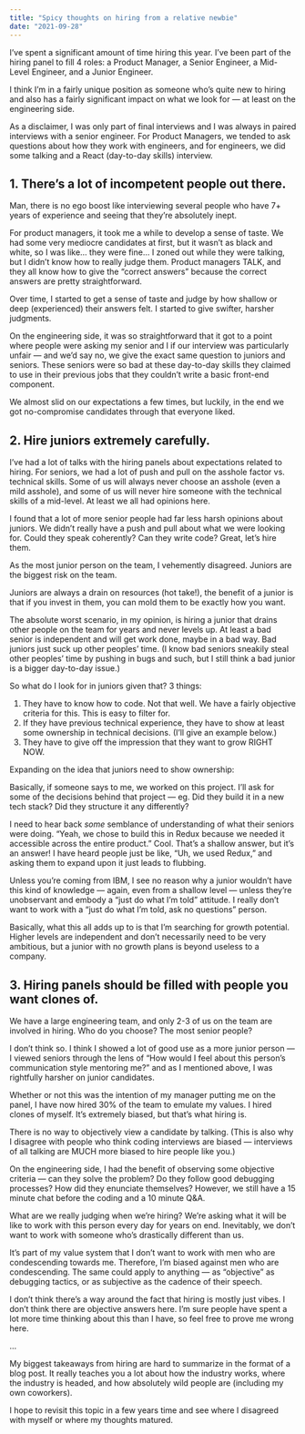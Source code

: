 ```yaml
---
title: "Spicy thoughts on hiring from a relative newbie"
date: "2021-09-28"
---
```



I’ve spent a significant amount of time hiring this year. I’ve been part of the hiring panel to fill 4 roles: a Product Manager, a Senior Engineer, a Mid-Level Engineer, and a Junior Engineer. 

I think I’m in a fairly unique position as someone who’s quite new to hiring and also has a fairly significant impact on what we look for — at least on the engineering side.

As a disclaimer, I was only part of final interviews and I was always in paired interviews with a senior engineer. For Product Managers, we tended to ask questions about how they work with engineers, and for engineers, we did some talking and a React (day-to-day skills) interview.

## 1. There’s a lot of incompetent people out there.
Man, there is no ego boost like interviewing several people who have 7+ years of experience and seeing that they’re absolutely inept.

For product managers, it took me a while to develop a sense of taste. We had some very mediocre candidates at first, but it wasn’t as black and white, so I was like… they were fine… I zoned out while they were talking, but I didn’t know how to really judge them. Product managers TALK, and they all know how to give the “correct answers” because the correct answers are pretty straightforward.

Over time, I started to get a sense of taste and judge by how shallow or deep (experienced) their answers felt. I started to give swifter, harsher judgments. 

On the engineering side, it was so straightforward that it got to a point where people were asking my senior and I if our interview was particularly unfair — and we’d say no, we give the exact same question to juniors and seniors. These seniors were so bad at these day-to-day skills they claimed to use in their previous jobs that they couldn’t write a basic front-end component. 

We almost slid on our expectations a few times, but luckily, in the end we got no-compromise candidates through that everyone liked. 

## 2. Hire juniors extremely carefully.
I’ve had a lot of talks with the hiring panels about expectations related to hiring. For seniors, we had a lot of push and pull on the asshole factor vs. technical skills. Some of us will always never choose an asshole (even a mild asshole), and some of us will never hire someone with the technical skills of a mid-level. At least we all had opinions here.

I found that a lot of more senior people had far less harsh opinions about juniors. We didn’t really have a push and pull about what we were looking for. Could they speak coherently? Can they write code? Great, let’s hire them.

As the most junior person on the team, I vehemently disagreed. Juniors are the biggest risk on the team. 

Juniors are always a drain on resources (hot take!), the benefit of a junior is that if you invest in them, you can mold them to be exactly how you want.

The absolute worst scenario, in my opinion, is hiring a junior that drains other people on the team for years and never levels up. At least a bad senior is independent and will get work done, maybe in a bad way. Bad juniors just suck up other peoples’ time. (I know bad seniors sneakily steal other peoples’ time by pushing in bugs and such, but I still think a bad junior is a bigger day-to-day issue.)

So what do I look for in juniors given that? 3 things:

1. They have to know how to code. Not that well. We have a fairly objective criteria for this. This is easy to filter for.
2. If they have previous technical experience, they have to show at least some ownership in technical decisions. (I’ll give an example below.)
3. They have to give off the impression that they want to grow RIGHT NOW.

Expanding on the idea that juniors need to show ownership:

Basically, if someone says to me, we worked on this project. I’ll ask for some of the decisions behind that project — eg. Did they build it in a new tech stack? Did they structure it any differently? 

I need to hear back _some_ semblance of understanding of what their seniors were doing. “Yeah, we chose to build this in Redux because we needed it accessible across the entire product.” Cool. That’s a shallow answer, but it’s an answer! I have heard people just be like, “Uh, we used Redux,” and asking them to expand upon it just leads to flubbing. 

Unless you’re coming from IBM, I see no reason why a junior wouldn’t have this kind of knowledge — again, even from a shallow level — unless they’re unobservant and embody a “just do what I’m told” attitude. I really don’t want to work with a “just do what I’m told, ask no questions” person. 

Basically, what this all adds up to is that I’m searching for growth potential. Higher levels are independent and don’t necessarily need to be very ambitious, but a junior with no growth plans is beyond useless to a company.

## 3. Hiring panels should be filled with people you want clones of. 
We have a large engineering team, and only 2-3 of us on the team are involved in hiring. Who do you choose? The most senior people?

I don’t think so. I think I showed a lot of good use as a more junior person — I viewed seniors through the lens of “How would I feel about this person’s communication style mentoring me?” and as I mentioned above, I was rightfully harsher on junior candidates. 

Whether or not this was the intention of my manager putting me on the panel, I have now hired 30% of the team to emulate my values. I hired clones of myself. It’s extremely biased, but that’s what hiring is. 

There is no way to objectively view a candidate by talking. (This is also why I disagree with people who think coding interviews are biased — interviews of all talking are MUCH more biased to hire people like you.)

On the engineering side, I had the benefit of observing some objective criteria — can they solve the problem? Do they follow good debugging processes? How did they enunciate themselves? However, we still have a 15 minute chat before the coding and a 10 minute Q&A. 

What are we really judging when we’re hiring? We’re asking what it will be like to work with this person every day for years on end. Inevitably, we don’t want to work with someone who’s drastically different than us.

It’s part of my value system that I don’t want to work with men who are condescending towards me. Therefore, I’m biased against men who are condescending. The same could apply to anything — as “objective” as debugging tactics, or as subjective as the cadence of their speech.

I don’t think there’s a way around the fact that hiring is mostly just vibes. I don’t think there are objective answers here. I’m sure people have spent a lot more time thinking about this than I have, so feel free to prove me wrong here. 

…

My biggest takeaways from hiring are hard to summarize in the format of a blog post. It really teaches you a lot about how the industry works, where the industry is headed, and how absolutely wild people are (including my own coworkers). 

I hope to revisit this topic in a few years time and see where I disagreed with myself or where my thoughts matured.
